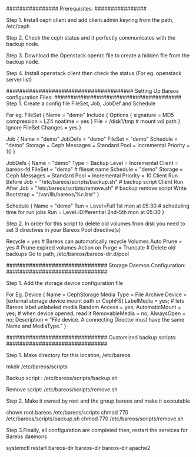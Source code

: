 ################
Prerequisites:
################

Step 1. Install ceph client and add client.admin.keyring from the path, /etc/ceph

Step 2. Check the ceph status and it perfectly communicates with the backup node.

Step 3. Download the Openstack openrc file to create a hidden file from the backup node.

Step 4. Install openstack client then check the status (For eg. openstack server list)

#######################################
Setting Up Bareos configuration Files:
#######################################
Step 1. Create a config file FileSet, Job, JobDef and Schedule

For eg.
FileSet {
  Name = "demo"
  Include {
    Options {
      signature = MD5
      compression = LZ4
      noatime = yes
    }
    File = /disk1/tmp        # mount vol path
  }
  Ignore FileSet Changes = yes
}

Job {
  Name = "demo"
  JobDefs = "demo"
  FileSet = "demo"
  Schedule = "demo"
  Storage = Ceph
  Messages = Standard
  Pool = Incremental
  Priority = 10
}

JobDefs {
  Name = "demo"
  Type = Backup
  Level = Incremental
  Client = bareos-fd
  FileSet = "demo"                     # fileset name
  Schedule = "demo"
  Storage = Ceph
  Messages = Standard
  Pool = Incremental
  Priority = 10
  Client Run Before Job = "/etc/bareos/scripts/backup.sh"      # backup script 
  Client Run After Job = "/etc/bareos/scripts/remove.sh"        # backup remove script
  Write Bootstrap = "/var/lib/bareos/%c.bsr"
  }
  
  Schedule {
  Name = "demo"
  Run = Level=Full 1st mon at 05:30                                        # scheduling time for run jobs
  Run = Level=Differential 2nd-5th mon at 05:30
}

Step 2. In order for this script to delete old volumes from disk you need to set 3 directives in your Bareos Pool directive(s)

Recycle = yes                               # Bareos can automatically recycle Volumes
Auto Prune = yes                        # Prune expired volumes
Action on Purge = Truncate     # Delete old backups
Go to path, /etc/bareos/bareos-dir.d/pool

###############################
Storage Daemon Configuration:
###############################

Step 1. Add the storage device configuration file

For Eg.
Device {
  Name = CephStorage
  Media Type = File
  Archive Device = [external storage device mount path or CephFS]
  LabelMedia = yes;                   # lets Bareos label unlabeled media
  Random Access = yes;
  AutomaticMount = yes;               # when device opened, read it
  RemovableMedia = no;
  AlwaysOpen = no;
  Description = "File device. A connecting Director must have the same Name and MediaType."
}


###############################
Customized backup scripts:
###############################

Step 1. Make directory for this location, /etc/bareos

mkdir /etc/bareos/scripts

Backup script : /etc/bareos/scripts/backup.sh 

Remove script: /etc/bareos/scripts/remove.sh

Step 2. Make it owned by root and the group bareos and make it executable

chown root.bareos /etc/bareos/scripts
chmod 770 /etc/bareos/scripts/backup.sh
chmod 770 /etc/bareos/scripts/remove.sh

Step 3.Finally, all configuration are completed then, restart the services for Bareos daemons

systemctl restart bareos-dir bareos-dir bareos-dir apache2
